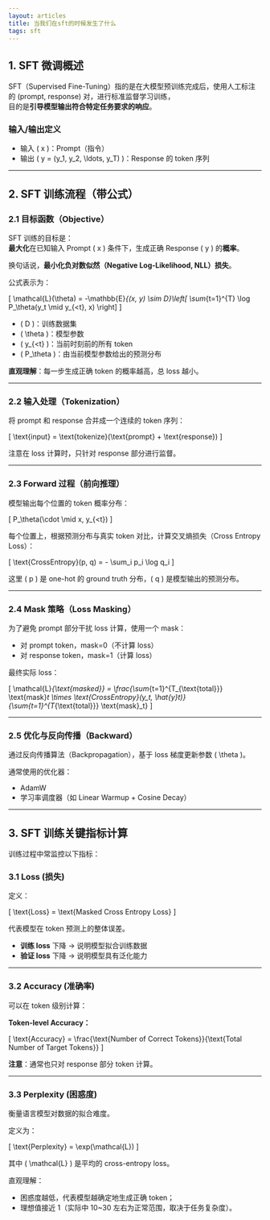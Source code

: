 ```yaml
---
layout: articles
title: 当我们在sft的时候发生了什么
tags: sft
---
```

## 1. SFT 微调概述

SFT（Supervised Fine-Tuning）指的是在大模型预训练完成后，使用人工标注的 (prompt, response) 对，进行标准监督学习训练，  
目的是**引导模型输出符合特定任务要求的响应**。

### 输入/输出定义

- 输入 \( x \)：Prompt（指令）
- 输出 \( y = (y_1, y_2, \ldots, y_T) \)：Response 的 token 序列

---

## 2. SFT 训练流程（带公式）

### 2.1 目标函数（Objective）

SFT 训练的目标是：  
**最大化**在已知输入 Prompt \( x \) 条件下，生成正确 Response \( y \) 的**概率**。

换句话说，**最小化负对数似然（Negative Log-Likelihood, NLL）损失**。

公式表示为：

\[
\mathcal{L}(\theta) = -\mathbb{E}_{(x, y) \sim D}\left[ \sum_{t=1}^{T} \log P_\theta(y_t \mid y_{<t}, x) \right]
\]

- \( D \)：训练数据集
- \( \theta \)：模型参数
- \( y_{<t} \)：当前时刻前的所有 token
- \( P_\theta \)：由当前模型参数给出的预测分布

**直观理解**：每一步生成正确 token 的概率越高，总 loss 越小。

---

### 2.2 输入处理（Tokenization）

将 prompt 和 response 合并成一个连续的 token 序列：

\[
\text{input} = \text{tokenize}(\text{prompt} + \text{response})
\]

注意在 loss 计算时，只针对 response 部分进行监督。

---

### 2.3 Forward 过程（前向推理）

模型输出每个位置的 token 概率分布：

\[
P_\theta(\cdot \mid x, y_{<t})
\]

每个位置上，根据预测分布与真实 token 对比，计算交叉熵损失（Cross Entropy Loss）：

\[
\text{CrossEntropy}(p, q) = - \sum_i p_i \log q_i
\]

这里 \( p \) 是 one-hot 的 ground truth 分布，\( q \) 是模型输出的预测分布。

---

### 2.4 Mask 策略（Loss Masking）

为了避免 prompt 部分干扰 loss 计算，使用一个 mask：

- 对 prompt token，mask=0（不计算 loss）
- 对 response token，mask=1（计算 loss）

最终实际 loss：

\[
\mathcal{L}_{\text{masked}} = \frac{\sum_{t=1}^{T_{\text{total}}} \text{mask}_t \times \text{CrossEntropy}(y_t, \hat{y}_t)}{\sum_{t=1}^{T_{\text{total}}} \text{mask}_t}
\]

---

### 2.5 优化与反向传播（Backward）

通过反向传播算法（Backpropagation），基于 loss 梯度更新参数 \( \theta \)。

通常使用的优化器：
- AdamW
- 学习率调度器（如 Linear Warmup + Cosine Decay）

---

## 3. SFT 训练关键指标计算

训练过程中常监控以下指标：

### 3.1 Loss (损失)

定义：

\[
\text{Loss} = \text{Masked Cross Entropy Loss}
\]

代表模型在 token 预测上的整体误差。

- **训练 loss** 下降 → 说明模型拟合训练数据
- **验证 loss** 下降 → 说明模型具有泛化能力

---

### 3.2 Accuracy (准确率)

可以在 token 级别计算：

**Token-level Accuracy：**

\[
\text{Accuracy} = \frac{\text{Number of Correct Tokens}}{\text{Total Number of Target Tokens}}
\]

**注意**：通常也只对 response 部分 token 计算。

---

### 3.3 Perplexity (困惑度)

衡量语言模型对数据的拟合难度。

定义为：

\[
\text{Perplexity} = \exp(\mathcal{L})
\]

其中 \( \mathcal{L} \) 是平均的 cross-entropy loss。

直观理解：  
- 困惑度越低，代表模型越确定地生成正确 token；
- 理想值接近 1（实际中 10~30 左右为正常范围，取决于任务复杂度）。
